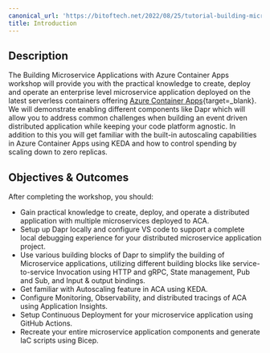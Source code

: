 ```yaml
---
canonical_url: 'https://bitoftech.net/2022/08/25/tutorial-building-microservice-applications-azure-container-apps-dapr/'
title: Introduction
---
```


## Description

The Building Microservice Applications with Azure Container Apps workshop will provide you with the practical knowledge to create, deploy and operate an enterprise level microservice application deployed on the latest serverless containers offering [Azure Container Apps](https://learn.microsoft.com/en-us/azure/container-apps/overview){target=_blank}. We will demonstrate enabling different components like Dapr which will allow you to address common challenges when building an event driven distributed application while keeping your code platform agnostic. In addition to this you will get familiar with the built-in autoscaling capabilities in Azure Container Apps using KEDA and how to control spending by scaling down to zero replicas.

## Objectives & Outcomes

After completing the workshop, you should:

- Gain practical knowledge to create, deploy, and operate a distributed application with multiple microservices deployed to ACA.
- Setup up Dapr locally and configure VS code to support a complete local debugging experience for your distributed microservice application project.
- Use various building blocks of Dapr to simplify the building of Microservice applications, utilizing different building blocks like service-to-service Invocation using HTTP and gRPC, State management, Pub and Sub, and Input & output bindings.
- Get familiar with Autoscaling feature in ACA using KEDA.
- Configure Monitoring, Observability, and distributed tracings of ACA using Application Insights.
- Setup Continuous Deployment for your microservice application using GitHub Actions.
- Recreate your entire microservice application components and generate IaC scripts using Bicep.
